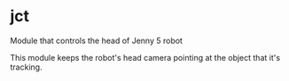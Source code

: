 # jct
Module that controls the head of Jenny 5 robot

This module keeps the robot's head camera pointing at the object that it's tracking.
